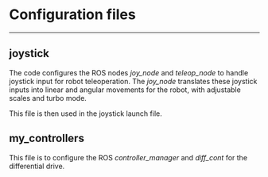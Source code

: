 # Configuration files
<hr>

## joystick

The code configures the ROS nodes *joy_node* and *teleop_node* to handle joystick input for robot teleoperation. The *joy_node* translates these joystick inputs into linear and angular movements for the robot, with adjustable scales and turbo mode. 

This file is then used in the joystick launch file.

## my_controllers

This file is to configure the ROS *controller_manager* and *diff_cont* for the differential drive. 


